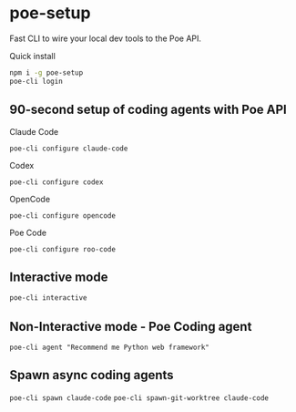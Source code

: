 # poe-setup

Fast CLI to wire your local dev tools to the Poe API.

Quick install

```bash
npm i -g poe-setup
poe-cli login
```

## 90‑second setup of coding agents with Poe API

Claude Code

`poe-cli configure claude-code`

Codex

`poe-cli configure codex`

OpenCode

`poe-cli configure opencode`

Poe Code 

`poe-cli configure roo-code`

## Interactive mode

```bash
poe-cli interactive
```

## Non-Interactive mode - Poe Coding agent

`poe-cli agent "Recommend me Python web framework"`

## Spawn async coding agents

`poe-cli spawn claude-code`
`poe-cli spawn-git-worktree claude-code`
